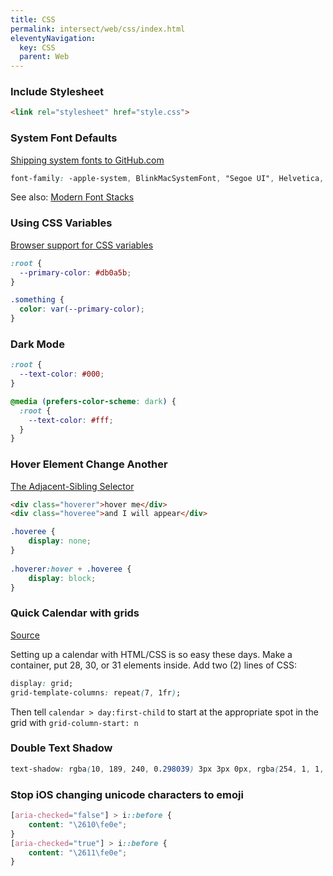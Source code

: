 ```yaml
---
title: CSS
permalink: intersect/web/css/index.html
eleventyNavigation:
  key: CSS
  parent: Web
---
```


### Include Stylesheet

```html
<link rel="stylesheet" href="style.css">
```

### System Font Defaults

[Shipping system fonts to GitHub.com](https://markdotto.com/2018/02/07/github-system-fonts/)

```css
font-family: -apple-system, BlinkMacSystemFont, "Segoe UI", Helvetica, Arial, sans-serif, "Apple Color Emoji", "Segoe UI Emoji", "Segoe UI Symbol";
```

See also: [Modern Font Stacks](https://modernfontstacks.com/)

### Using CSS Variables

[Browser support for CSS variables](https://caniuse.com/css-variables)

```css
:root {
  --primary-color: #db0a5b;
}

.something {
  color: var(--primary-color);
}
```

### Dark Mode

```css
:root {
  --text-color: #000;
}

@media (prefers-color-scheme: dark) {
  :root {
    --text-color: #fff;
  }
}
```

### Hover Element Change Another

[The Adjacent-Sibling Selector](https://meyerweb.com/eric/articles/webrev/200007a.html)

```html
<div class="hoverer">hover me</div>
<div class="hoveree">and I will appear</div>
```

```css
.hoveree {
    display: none;
}
    
.hoverer:hover + .hoveree {
    display: block;
}
```

### Quick Calendar with grids

[Source](https://mastodon.nz/@mez/110063913946649082)

Setting up a calendar with HTML/CSS is so easy these days.
Make a container, put 28, 30, or 31 elements inside. Add two (2) lines of CSS:

```css
display: grid;
grid-template-columns: repeat(7, 1fr);
```

Then tell `calendar > day:first-child` to start at the appropriate spot in the grid with `grid-column-start: n`

### Double Text Shadow

```css
text-shadow: rgba(10, 189, 240, 0.298039) 3px 3px 0px, rgba(254, 1, 1, 0.298039) -3px -3px 0px;
```

### Stop iOS changing unicode characters to emoji

```css
[aria-checked="false"] > i::before {
    content: "\2610\fe0e";
}
[aria-checked="true"] > i::before {
    content: "\2611\fe0e";
}
```